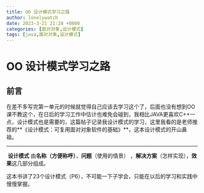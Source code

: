 ```yaml
---
title: OO 设计模式学习之路
author: lonelywatch
date: 2023-3-21 21:28 +0800
categories: [面对对象,设计模式]
tags: [java,面对对象,设计模式]
---
```


# OO 设计模式学习之路

## 前言

​		在差不多写完第一单元的时候就觉得自己应该去学习这个了，后面也没有想到OO课不教这个，在日后的学习工作中估计也难免会碰到，我相比JAVA更喜欢C++一点，设计模式也是需要的，这篇帖子记录我设计模式的学习，这里我看的是老师推荐的**《设计模式：可复用面对对象软件的基础》**，这本设计模式的开山鼻祖。

---

​		**设计模式** 由**名称（方便称呼）**，**问题**（使用的情景） ，**解决方案**（怎样实现），**效果**这几部分组成。

这本书讲了23个设计模式（P6），不可能一下子学会，只能在以后的学习和实践中慢慢掌握。